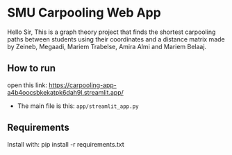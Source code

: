 # SMU Carpooling Web App

Hello Sir, This is a graph theory project that finds the shortest carpooling paths between students using their coordinates and a distance matrix made by Zeineb, Megaadi, Mariem Trabelse, Amira Almi and Mariem Belaaj.

## How to run

open this link: https://carpooling-app-a4b4oocsbkekatpk6dah9l.streamlit.app/
- The main file is this: `app/streamlit_app.py`


## Requirements
Install with:
pip install -r requirements.txt

